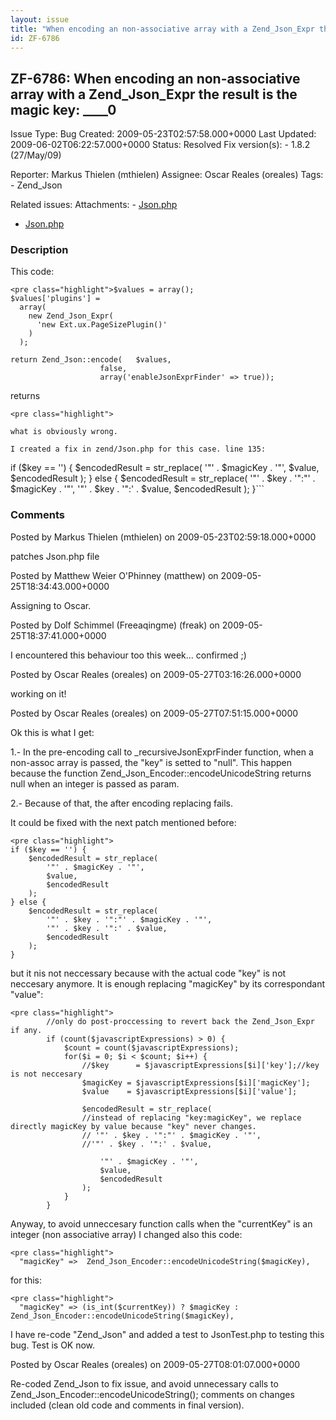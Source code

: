 ```yaml
---
layout: issue
title: "When encoding an non-associative array with a Zend_Json_Expr the result is the magic key: ____0"
id: ZF-6786
---
```


ZF-6786: When encoding an non-associative array with a Zend\_Json\_Expr the result is the magic key: \_\_\_\_0
--------------------------------------------------------------------------------------------------------------

 Issue Type: Bug Created: 2009-05-23T02:57:58.000+0000 Last Updated: 2009-06-02T06:22:57.000+0000 Status: Resolved Fix version(s): - 1.8.2 (27/May/09)
 
 Reporter:  Markus Thielen (mthielen)  Assignee:  Oscar Reales (oreales)  Tags: - Zend\_Json
 
 Related issues: 
 Attachments: - [Json.php](/issues/secure/attachment/11953/Json.php)
- [Json.php](/issues/secure/attachment/11943/Json.php)
 
### Description

This code:

 
    <pre class="highlight">$values = array();
    $values['plugins'] = 
      array(
        new Zend_Json_Expr(
          'new Ext.ux.PageSizePlugin()'
        )
      );
    
    return Zend_Json::encode(   $values,
                        false,
                        array('enableJsonExprFinder' => true));

returns

 
    <pre class="highlight">
    
    what is obviously wrong.
    
    I created a fix in zend/Json.php for this case. line 135:


if ($key == '') { $encodedResult = str\_replace( '"' . $magicKey . '"', $value, $encodedResult ); } else { $encodedResult = str\_replace( '"' . $key . '":"' . $magicKey . '"', '"' . $key . '":' . $value, $encodedResult ); }```

 

 

### Comments

Posted by Markus Thielen (mthielen) on 2009-05-23T02:59:18.000+0000

patches Json.php file

 

 

Posted by Matthew Weier O'Phinney (matthew) on 2009-05-25T18:34:43.000+0000

Assigning to Oscar.

 

 

Posted by Dolf Schimmel (Freeaqingme) (freak) on 2009-05-25T18:37:41.000+0000

I encountered this behaviour too this week... confirmed ;)

 

 

Posted by Oscar Reales (oreales) on 2009-05-27T03:16:26.000+0000

working on it!

 

 

Posted by Oscar Reales (oreales) on 2009-05-27T07:51:15.000+0000

Ok this is what I get:

1.- In the pre-encoding call to \_recursiveJsonExprFinder function, when a non-assoc array is passed, the "key" is setted to "null". This happen because the function Zend\_Json\_Encoder::encodeUnicodeString returns null when an integer is passed as param.

2.- Because of that, the after encoding replacing fails.

It could be fixed with the next patch mentioned before:

 
    <pre class="highlight">
    if ($key == '') {
        $encodedResult = str_replace(
            '"' . $magicKey . '"',
            $value,
            $encodedResult
        );
    } else {
        $encodedResult = str_replace(
            '"' . $key . '":"' . $magicKey . '"',
            '"' . $key . '":' . $value,
            $encodedResult
        );
    }


but it nis not neccessary because with the actual code "key" is not neccesary anymore. It is enough replacing "magicKey" by its correspondant "value":

 
    <pre class="highlight">
            //only do post-proccessing to revert back the Zend_Json_Expr if any.
            if (count($javascriptExpressions) > 0) {
                $count = count($javascriptExpressions);
                for($i = 0; $i < $count; $i++) {
                    //$key      = $javascriptExpressions[$i]['key'];//key is not neccesary
                    $magicKey = $javascriptExpressions[$i]['magicKey'];
                    $value    = $javascriptExpressions[$i]['value'];
    
                    $encodedResult = str_replace(
                    //instead of replacing "key:magicKey", we replace directly magicKey by value because "key" never changes.
                    // '"' . $key . '":"' . $magicKey . '"',
                    //'"' . $key . '":' . $value,
                   
                        '"' . $magicKey . '"',
                        $value,
                        $encodedResult
                    );
                }
            }


Anyway, to avoid unneccesary function calls when the "currentKey" is an integer (non associative array) I changed also this code:

 
    <pre class="highlight">
      "magicKey" =>  Zend_Json_Encoder::encodeUnicodeString($magicKey),


for this:

 
    <pre class="highlight">
      "magicKey" => (is_int($currentKey)) ? $magicKey : Zend_Json_Encoder::encodeUnicodeString($magicKey),


I have re-code "Zend\_Json" and added a test to JsonTest.php to testing this bug. Test is OK now.

 

 

Posted by Oscar Reales (oreales) on 2009-05-27T08:01:07.000+0000

Re-coded Zend\_Json to fix issue, and avoid unnecessary calls to Zend\_Json\_Encoder::encodeUnicodeString(); comments on changes included (clean old code and comments in final version).

 

 